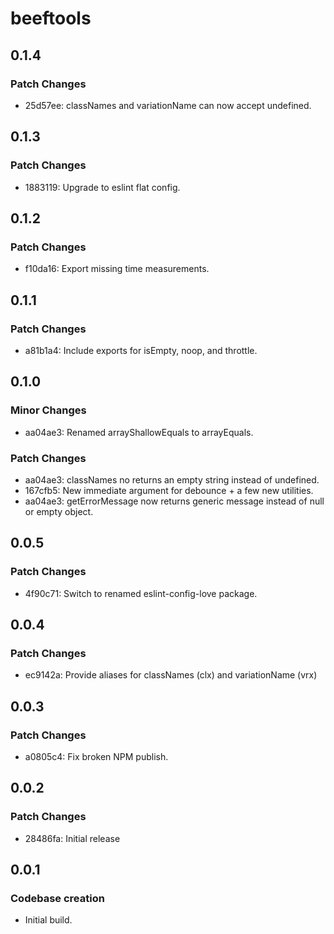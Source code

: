 # beeftools

## 0.1.4

### Patch Changes

- 25d57ee: classNames and variationName can now accept undefined.

## 0.1.3

### Patch Changes

- 1883119: Upgrade to eslint flat config.

## 0.1.2

### Patch Changes

- f10da16: Export missing time measurements.

## 0.1.1

### Patch Changes

- a81b1a4: Include exports for isEmpty, noop, and throttle.

## 0.1.0

### Minor Changes

- aa04ae3: Renamed arrayShallowEquals to arrayEquals.

### Patch Changes

- aa04ae3: classNames no returns an empty string instead of undefined.
- 167cfb5: New immediate argument for debounce + a few new utilities.
- aa04ae3: getErrorMessage now returns generic message instead of null or empty object.

## 0.0.5

### Patch Changes

- 4f90c71: Switch to renamed eslint-config-love package.

## 0.0.4

### Patch Changes

- ec9142a: Provide aliases for classNames (clx) and variationName (vrx)

## 0.0.3

### Patch Changes

- a0805c4: Fix broken NPM publish.

## 0.0.2

### Patch Changes

- 28486fa: Initial release

## 0.0.1

### Codebase creation

- Initial build.
